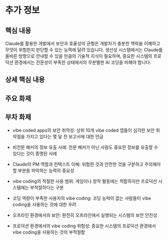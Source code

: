 # 추가 정보

## 핵심 내용
Claude를 활용한 개발에서 보안과 효율성의 균형은 개발자가 충분한 맥락을 이해하고 무엇이 위험한지 판단할 수 있는 능력에 달려 있습니다. 생산성 시스템에서는 Claude를 올바른 방향으로 안내할 수 있을 만큼의 기술적 지식이 필요하며, 중요한 시스템의 프로덕션 환경에서는 전문성이 부족한 상태에서의 무분별한 AI 코딩을 피해야 합니다.

## 상세 핵심 내용

## 주요 화제

## 부차 화제
- vibe coded apps의 보안 취약성: 상위 10개 vibe coded 앱들이 심각한 보안 취약점을 가지고 있다는 몇 달 전 보고서에 대한 언급

- 비전문 해커의 정보 유출 사례: 전문 해커가 아닌 사람도 중요한 정보를 유출할 수 있다는 것이 증명된 사례

- Claude의 PM 역할과 컨텍스트 이해: 위험한 것과 안전한 것을 구분하고 주의해야 할 부분을 파악하는 능력의 중요성

- vibe coding의 적절한 사용 범위: 게임이나 창작 활동에는 적합하지만 프로덕션 시스템에는 부적절하다는 구분

- 코딩 역량이 부족한 사용자의 vibe coding: 코딩 능력이 없는 사람들이 vibe coding을 사용하는 것에 대한 우려

- 오프라인 환경에서의 보안: 완전히 오프라인에서 실행되는 시스템의 보안 안전성

- 프로덕션 환경에서의 vibe coding 위험성: 중요한 시스템의 프로덕션 환경에서 vibe coding을 사용하는 것의 부적절함

